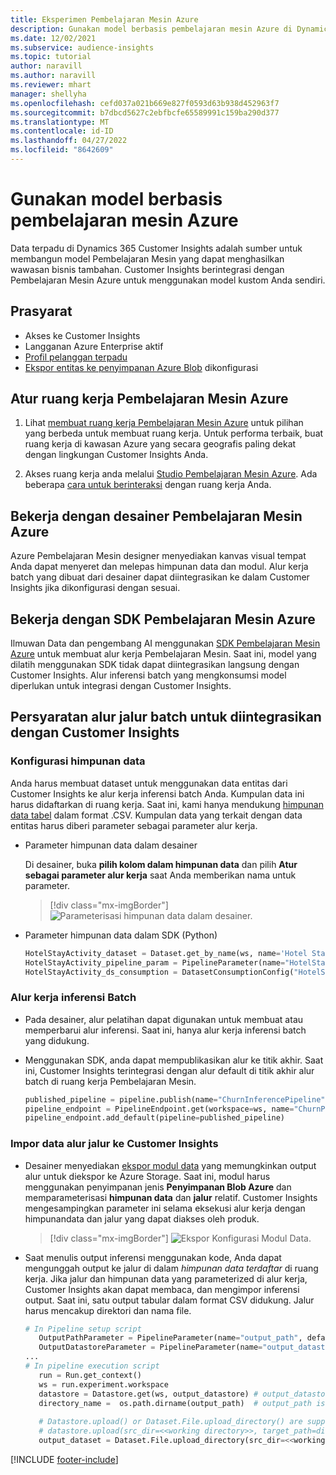 ```yaml
---
title: Eksperimen Pembelajaran Mesin Azure
description: Gunakan model berbasis pembelajaran mesin Azure di Dynamics 365 Customer Insights.
ms.date: 12/02/2021
ms.subservice: audience-insights
ms.topic: tutorial
author: naravill
ms.author: naravill
ms.reviewer: mhart
manager: shellyha
ms.openlocfilehash: cefd037a021b669e827f0593d63b938d452963f7
ms.sourcegitcommit: b7dbcd5627c2ebfbcfe65589991c159ba290d377
ms.translationtype: MT
ms.contentlocale: id-ID
ms.lasthandoff: 04/27/2022
ms.locfileid: "8642609"
---
```

# <a name="use-azure-machine-learning-based-models"></a>Gunakan model berbasis pembelajaran mesin Azure

Data terpadu di Dynamics 365 Customer Insights adalah sumber untuk membangun model Pembelajaran Mesin yang dapat menghasilkan wawasan bisnis tambahan. Customer Insights berintegrasi dengan Pembelajaran Mesin Azure untuk menggunakan model kustom Anda sendiri.

## <a name="prerequisites"></a>Prasyarat

- Akses ke Customer Insights
- Langganan Azure Enterprise aktif
- [Profil pelanggan terpadu](data-unification.md)
- [Ekspor entitas ke penyimpanan Azure Blob](export-azure-blob-storage.md) dikonfigurasi

## <a name="set-up-azure-machine-learning-workspace"></a>Atur ruang kerja Pembelajaran Mesin Azure

1. Lihat [membuat ruang kerja Pembelajaran Mesin Azure](/azure/machine-learning/concept-workspace#-create-a-workspace) untuk pilihan yang berbeda untuk membuat ruang kerja. Untuk performa terbaik, buat ruang kerja di kawasan Azure yang secara geografis paling dekat dengan lingkungan Customer Insights Anda.

1. Akses ruang kerja anda melalui [Studio Pembelajaran Mesin Azure](https://ml.azure.com/). Ada beberapa [cara untuk berinteraksi](/azure/machine-learning/concept-workspace#tools-for-workspace-interaction) dengan ruang kerja Anda.

## <a name="work-with-azure-machine-learning-designer"></a>Bekerja dengan desainer Pembelajaran Mesin Azure

Azure Pembelajaran Mesin designer menyediakan kanvas visual tempat Anda dapat menyeret dan melepas himpunan data dan modul. Alur kerja batch yang dibuat dari desainer dapat diintegrasikan ke dalam Customer Insights jika dikonfigurasi dengan sesuai. 
   
## <a name="working-with-azure-machine-learning-sdk"></a>Bekerja dengan SDK Pembelajaran Mesin Azure

Ilmuwan Data dan pengembang AI menggunakan [SDK Pembelajaran Mesin Azure](/python/api/overview/azure/ml/?preserve-view=true&view=azure-ml-py) untuk membuat alur kerja Pembelajaran Mesin. Saat ini, model yang dilatih menggunakan SDK tidak dapat diintegrasikan langsung dengan Customer Insights. Alur inferensi batch yang mengkonsumsi model diperlukan untuk integrasi dengan Customer Insights.

## <a name="batch-pipeline-requirements-to-integrate-with-customer-insights"></a>Persyaratan alur jalur batch untuk diintegrasikan dengan Customer Insights

### <a name="dataset-configuration"></a>Konfigurasi himpunan data

Anda harus membuat dataset untuk menggunakan data entitas dari Customer Insights ke alur kerja inferensi batch Anda. Kumpulan data ini harus didaftarkan di ruang kerja. Saat ini, kami hanya mendukung [himpunan data tabel](/azure/machine-learning/how-to-create-register-datasets#tabulardataset) dalam format .CSV. Kumpulan data yang terkait dengan data entitas harus diberi parameter sebagai parameter alur kerja.
   
* Parameter himpunan data dalam desainer
   
     Di desainer, buka **pilih kolom dalam himpunan data** dan pilih **Atur sebagai parameter alur kerja** saat Anda memberikan nama untuk parameter.

     > [!div class="mx-imgBorder"]
     > ![Parameterisasi himpunan data dalam desainer.](media/intelligence-designer-dataset-parameters.png "Parameterisasi himpunan data dalam desainer")
   
* Parameter himpunan data dalam SDK (Python)
   
   ```python
   HotelStayActivity_dataset = Dataset.get_by_name(ws, name='Hotel Stay Activity Data')
   HotelStayActivity_pipeline_param = PipelineParameter(name="HotelStayActivity_pipeline_param", default_value=HotelStayActivity_dataset)
   HotelStayActivity_ds_consumption = DatasetConsumptionConfig("HotelStayActivity_dataset", HotelStayActivity_pipeline_param)
   ```

### <a name="batch-inference-pipeline"></a>Alur kerja inferensi Batch
  
* Pada desainer, alur pelatihan dapat digunakan untuk membuat atau memperbarui alur inferensi. Saat ini, hanya alur kerja inferensi batch yang didukung.

* Menggunakan SDK, anda dapat mempublikasikan alur ke titik akhir. Saat ini, Customer Insights terintegrasi dengan alur default di titik akhir alur batch di ruang kerja Pembelajaran Mesin.
   
   ```python
   published_pipeline = pipeline.publish(name="ChurnInferencePipeline", description="Published Churn Inference pipeline")
   pipeline_endpoint = PipelineEndpoint.get(workspace=ws, name="ChurnPipelineEndpoint") 
   pipeline_endpoint.add_default(pipeline=published_pipeline)
   ```

### <a name="import-pipeline-data-into-customer-insights"></a>Impor data alur jalur ke Customer Insights

* Desainer menyediakan [ekspor modul data](/azure/machine-learning/algorithm-module-reference/export-data) yang memungkinkan output alur untuk diekspor ke Azure Storage. Saat ini, modul harus menggunakan penyimpanan jenis **Penyimpanan Blob Azure** dan memparameterisasi **himpunan data** dan **jalur** relatif. Customer Insights mengesampingkan parameter ini selama eksekusi alur kerja dengan himpunandata dan jalur yang dapat diakses oleh produk.
   > [!div class="mx-imgBorder"]
   > ![Ekspor Konfigurasi Modul Data.](media/intelligence-designer-importdata.png "Ekspor Konfigurasi Modul Data")
   
* Saat menulis output inferensi menggunakan kode, Anda dapat mengunggah output ke jalur di dalam *himpunan data terdaftar* di ruang kerja. Jika jalur dan himpunan data yang parameterized di alur kerja, Customer Insights akan dapat membaca, dan mengimpor inferensi output. Saat ini, satu output tabular dalam format CSV didukung. Jalur harus mencakup direktori dan nama file.

   ```python
   # In Pipeline setup script
      OutputPathParameter = PipelineParameter(name="output_path", default_value="HotelChurnOutput/HotelChurnOutput.csv")
      OutputDatastoreParameter = PipelineParameter(name="output_datastore", default_value="workspaceblobstore")
   ...
   # In pipeline execution script
      run = Run.get_context()
      ws = run.experiment.workspace
      datastore = Datastore.get(ws, output_datastore) # output_datastore is parameterized
      directory_name =  os.path.dirname(output_path)  # output_path is parameterized.
      
      # Datastore.upload() or Dataset.File.upload_directory() are supported methods to uplaod the data
      # datastore.upload(src_dir=<<working directory>>, target_path=directory_name, overwrite=False, show_progress=True)
      output_dataset = Dataset.File.upload_directory(src_dir=<<working directory>>, target = (datastore, directory_name)) # Remove trailing "/" from directory_name
   ```


[!INCLUDE [footer-include](includes/footer-banner.md)]